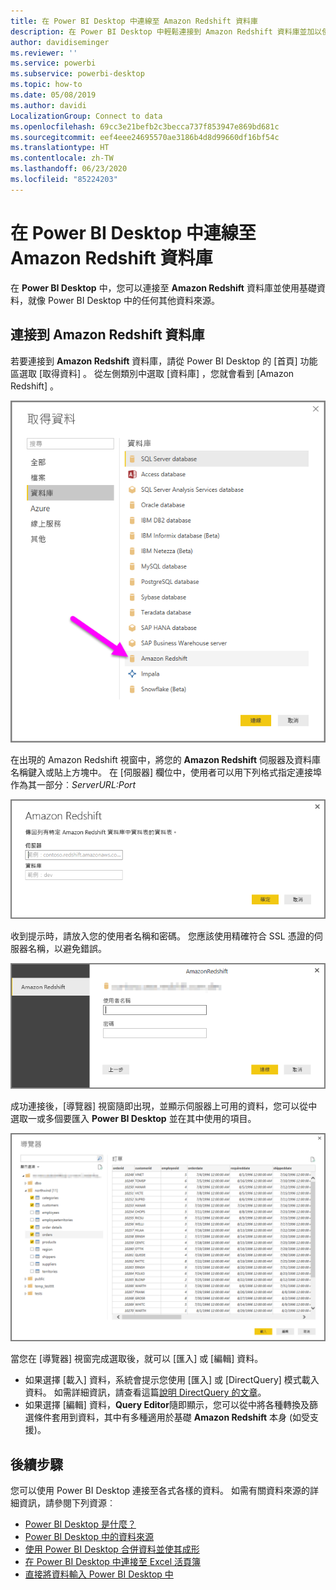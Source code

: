 ```yaml
---
title: 在 Power BI Desktop 中連線至 Amazon Redshift 資料庫
description: 在 Power BI Desktop 中輕鬆連接到 Amazon Redshift 資料庫並加以使用
author: davidiseminger
ms.reviewer: ''
ms.service: powerbi
ms.subservice: powerbi-desktop
ms.topic: how-to
ms.date: 05/08/2019
ms.author: davidi
LocalizationGroup: Connect to data
ms.openlocfilehash: 69cc3e21befb2c3becca737f853947e869bd681c
ms.sourcegitcommit: eef4eee24695570ae3186b4d8d99660df16bf54c
ms.translationtype: HT
ms.contentlocale: zh-TW
ms.lasthandoff: 06/23/2020
ms.locfileid: "85224203"
---
```

# <a name="connect-to-an-amazon-redshift-database-in-power-bi-desktop"></a>在 Power BI Desktop 中連線至 Amazon Redshift 資料庫
在 **Power BI Desktop** 中，您可以連接至 **Amazon Redshift** 資料庫並使用基礎資料，就像 Power BI Desktop 中的任何其他資料來源。

## <a name="connect-to-an-amazon-redshift-database"></a>連接到 Amazon Redshift 資料庫
若要連接到 **Amazon Redshift** 資料庫，請從 Power BI Desktop 的 [首頁]  功能區選取 [取得資料]  。 從左側類別中選取 [資料庫]  ，您就會看到 [Amazon Redshift]  。

![](media/desktop-connect-redshift/connect_redshift_3.png)

在出現的 Amazon Redshift  視窗中，將您的 **Amazon Redshift** 伺服器及資料庫名稱鍵入或貼上方塊中。 在 [伺服器]  欄位中，使用者可以用下列格式指定連接埠作為其一部分︰*ServerURL:Port*

![](media/desktop-connect-redshift/connect_redshift_4.png)

收到提示時，請放入您的使用者名稱和密碼。 您應該使用精確符合 SSL 憑證的伺服器名稱，以避免錯誤。 

![](media/desktop-connect-redshift/connect_redshift_5.png)

成功連接後，[導覽器]  視窗隨即出現，並顯示伺服器上可用的資料，您可以從中選取一或多個要匯入 **Power BI Desktop** 並在其中使用的項目。

![](media/desktop-connect-redshift/connect_redshift_6.png)

當您在 [導覽器]  視窗完成選取後，就可以 [匯入]  或 [編輯]  資料。

* 如果選擇 [載入]  資料，系統會提示您使用 [匯入]  或 [DirectQuery]  模式載入資料。 如需詳細資訊，請查看這篇[說明 DirectQuery 的文章](desktop-use-directquery.md)。
* 如果選擇 [編輯]  資料，**Query Editor**隨即顯示，您可以從中將各種轉換及篩選條件套用到資料，其中有多種適用於基礎 **Amazon Redshift** 本身 (如受支援)。

## <a name="next-steps"></a>後續步驟
您可以使用 Power BI Desktop 連接至各式各樣的資料。 如需有關資料來源的詳細資訊，請參閱下列資源︰

* [Power BI Desktop 是什麼？](../fundamentals/desktop-what-is-desktop.md)
* [Power BI Desktop 中的資料來源](desktop-data-sources.md)
* [使用 Power BI Desktop 合併資料並使其成形](desktop-shape-and-combine-data.md)
* [在 Power BI Desktop 中連接至 Excel 活頁簿](desktop-connect-excel.md)   
* [直接將資料輸入 Power BI Desktop 中](desktop-enter-data-directly-into-desktop.md)   
